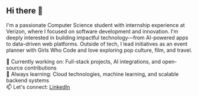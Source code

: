 ## Hi there 👋

I'm a passionate Computer Science student with internship experience at Verizon, where I focused on software development and innovation. I'm deeply interested in building impactful technology—from AI-powered apps to data-driven web platforms. Outside of tech, I lead initiatives as an event planner with Girls Who Code and love exploring pop culture, film, and travel.

📌 Currently working on: Full-stack projects, AI integrations, and open-source contributions  
🎯 Always learning: Cloud technologies, machine learning, and scalable backend systems  
📫 Let's connect: [LinkedIn](https://www.linkedin.com/in/sanah-singh-b3067928a/)  

